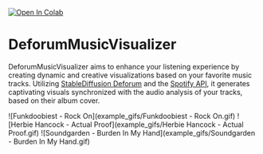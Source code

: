 [![Open In Colab](https://colab.research.google.com/assets/colab-badge.svg)](https://colab.research.google.com/drive/17Z-UW9ybR113xKxOKK88Wcfsl621wQzM#scrollTo=UuttUY-t-gtd)

# DeforumMusicVisualizer
DeforumMusicVisualizer aims to enhance your listening experience by creating dynamic and creative visualizations based on your favorite music tracks. Utilizing [StableDiffusion Deforum](https://github.com/deforum-art/deforum-stable-diffusion) and the [Spotify API](https://developer.spotify.com/documentation/web-api), it generates captivating visuals synchronized with the audio analysis of your tracks, based on their album cover.

![Funkdoobiest - Rock On](example_gifs/Funkdoobiest - Rock On.gif)
![Herbie Hancock - Actual Proof](example_gifs/Herbie Hancock - Actual Proof.gif)
![Soundgarden - Burden In My Hand](example_gifs/Soundgarden - Burden In My Hand.gif)

